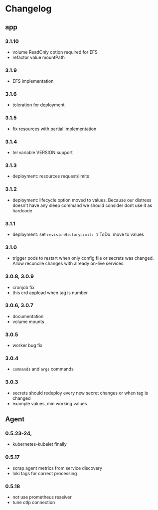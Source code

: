 # Changelog

## app

### 3.1.10
* volume ReadOnly option required for EFS
* refactor value mountPath

### 3.1.9
* EFS implementation

### 3.1.6
* toleration for deployment
### 3.1.5
* fix resources with partial implementation

### 3.1.4
* tel variable VERSION support

### 3.1.3
* deployment: resources request/limits 


### 3.1.2
* deployment: lifecycle option moved to values. Because our distress doesn't have any sleep command we should consider dont use it as hardcode

### 3.1.1
* deployment: set `revisionHistoryLimit: 1` ToDo: move to values 

### 3.1.0
* trigger pods to restart when only config file or secrets was changed. Allow reconcile changes with already on-live services.

### 3.0.8, 3.0.9
* cronjob fix
* this crd appload when tag is number

### 3.0.6, 3.0.7
* documentation
* volume mounts
 
### 3.0.5
* worker bug fix

### 3.0.4
* `commands` and `args` commands 

### 3.0.3
* secrets should redeploy every new secret changes or when tag is changed
* example values, min working values 


## Agent
### 0.5.23-24, 
* kubernetes-kubelet finally

### 0.5.17
* scrap agent metrics from service discovery
* loki tags for correct processing
### 0.5.18
* not use prometheus reseiver
* tune otlp connection
